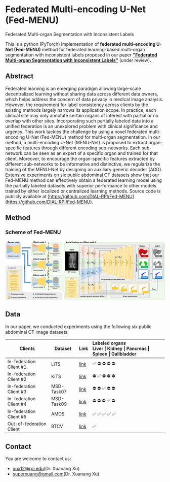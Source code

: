 # Federated Multi-encoding U-Net (Fed-MENU)
Federated Multi-organ Segmentation with Inconsistent Labels

This is a python (PyTorch) implementation of **federated multi-encoding U-Net (Fed-MENU)** method for federated learning-based multi-organ segmentation with inconsistent labels proposed in our paper [**"Federated Multi-organ Segmentation with Inconsistent Labels"**](https://arxiv.org/abs/2206.07156) (under review).


## Abstract
Federated learning is an emerging paradigm allowing large-scale decentralized learning without sharing data across different data owners, which helps address the concern of data privacy in medical image analysis. However, the requirement for label consistency across clients by the existing methods largely narrows its application scope. In practice, each clinical site may only annotate certain organs of interest with partial or no overlap with other sites. Incorporating such partially labeled data into a unified federation is an unexplored problem with clinical significance and urgency. This work tackles the challenge by using a novel federated multi-encoding U-Net (Fed-MENU) method for multi-organ segmentation. In our method, a multi-encoding U-Net (MENU-Net) is proposed to extract organ-specific features through different encoding sub-networks. Each sub-network can be seen as an expert of a specific organ and trained for that client. Moreover, to encourage the organ-specific features extracted by different sub-networks to be informative and distinctive, we regularize the training of the MENU-Net by designing an auxiliary generic decoder (AGD). Extensive experiments on six public abdominal CT datasets show that our Fed-MENU method can effectively obtain a federated learning model using the partially labeled datasets with superior performance to other models trained by either localized or centralized learning methods. Source code is publicly available at [https://github.com/DIAL-RPI/Fed-MENU](https://github.com/DIAL-RPI/Fed-MENU).

## Method
### Scheme of Fed-MENU
<img src="./fig1.png"/>

## Data
In our paper, we conducted experiments using the following six public abdominal CT image datasets:

Clients | Dataset | Link | Labeled organs<br>Liver \| Kidney \| Pancreas \| Spleen \| Gallbladder
--- | --- | --- | :--- 
In-federation Client #1 | LiTS | [link](https://competitions.codalab.org/competitions/17094) | :white_check_mark:  :no_entry:  :no_entry:  :no_entry:  :no_entry:
In-federation Client #2 | KiTS | [link](https://kits19.grand-challenge.org/home/) | :no_entry: :white_check_mark: :no_entry: :no_entry: :no_entry:
In-federation Client #3 | MSD-Task07 | [link](http://medicaldecathlon.com/) | :no_entry: :no_entry: :white_check_mark: :no_entry: :no_entry:
In-federation Client #4 | MSD-Task09 | [link](http://medicaldecathlon.com/) | :no_entry: :no_entry: :no_entry: :white_check_mark: :no_entry:
In-federation Client #5 | AMOS | [link](https://amos22.grand-challenge.org/) | :white_check_mark: :white_check_mark: :white_check_mark: :white_check_mark: :white_check_mark:
Out-of-federation Client  | BTCV | [link](https://www.synapse.org/\#!Synapse:syn3193805/wiki/89480) | :white_check_mark: | :white_check_mark: :white_check_mark: :white_check_mark: :white_check_mark:

## Contact
You are welcome to contact us:  
  - [xux12@rpi.edu](mailto:xux12@rpi.edu)(Dr. Xuanang Xu)  
  - [superxuang@gmail.com](mailto:superxuang@gmail.com)(Dr. Xuanang Xu)
